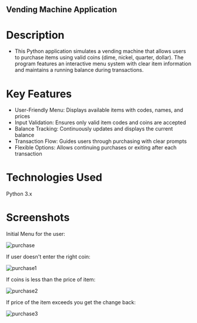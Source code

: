 ## Vending Machine Application

# Description
- This Python application simulates a vending machine that allows users to purchase items using valid coins (dime, nickel, quarter, dollar). The program features an interactive menu system with clear item information and maintains a running balance during transactions.

# Key Features
- User-Friendly Menu: Displays available items with codes, names, and prices
- Input Validation: Ensures only valid item codes and coins are accepted
- Balance Tracking: Continuously updates and displays the current balance
- Transaction Flow: Guides users through purchasing with clear prompts
- Flexible Options: Allows continuing purchases or exiting after each transaction

# Technologies Used
Python 3.x


# Screenshots

Initial Menu for the user:


![purchase](https://user-images.githubusercontent.com/19607928/138601583-8affd99a-959c-4c3a-b821-e7c114be9d8a.PNG)



If user doesn't enter the right coin:


![purchase1](https://user-images.githubusercontent.com/19607928/138601791-463ef1b7-bd60-457d-bd56-4b2c87930836.PNG)



If coins is less than the price of item:


![purchase2](https://user-images.githubusercontent.com/19607928/138601828-e611b485-30ee-449a-ae25-eb6fba680dd4.PNG)



If price of the item exceeds you get the change back:


![purchase3](https://user-images.githubusercontent.com/19607928/138601879-0d84849c-5036-4585-9ae7-d55cbf747634.PNG)
